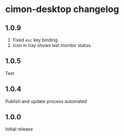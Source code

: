 # cimon-desktop changelog

## 1.0.9
1. Fixed `esc` key binding.
2. Icon in tray shows last monitor status.

## 1.0.5
Test

## 1.0.4
Publish and update process automated

## 1.0.0
Initial release
